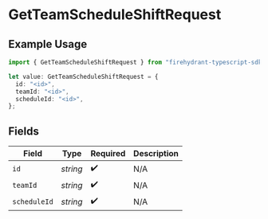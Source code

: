 # GetTeamScheduleShiftRequest

## Example Usage

```typescript
import { GetTeamScheduleShiftRequest } from "firehydrant-typescript-sdk/models/operations";

let value: GetTeamScheduleShiftRequest = {
  id: "<id>",
  teamId: "<id>",
  scheduleId: "<id>",
};
```

## Fields

| Field              | Type               | Required           | Description        |
| ------------------ | ------------------ | ------------------ | ------------------ |
| `id`               | *string*           | :heavy_check_mark: | N/A                |
| `teamId`           | *string*           | :heavy_check_mark: | N/A                |
| `scheduleId`       | *string*           | :heavy_check_mark: | N/A                |